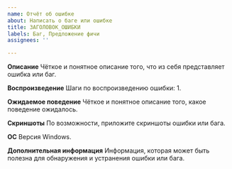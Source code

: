 ```yaml
---
name: Отчёт об ошибке
about: Написать о баге или ошибке
title: ЗАГОЛОВОК_ОШИБКИ
labels: Баг, Предложение фичи
assignees: ''

---
```


**Описание**
Чёткое и понятное описание того, что из себя представляет ошибка или баг.

**Воспроизведение**
Шаги по воспроизведению ошибки:
1. 

**Ожидаемое поведение**
Чёткое и понятное описание того, какое поведение ожидалось.

**Скриншоты**
По возможности, приложите скриншоты ошибки или бага.

**ОС**
Версия Windows.

**Дополнительная информация**
Информация, которая может быть полезна для обнаружения и устранения ошибки или бага.
